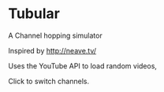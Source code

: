 # Tubular
A Channel hopping simulator


Inspired by http://neave.tv/

Uses the YouTube API to load random videos,

Click to switch channels.
